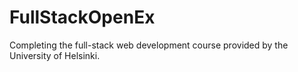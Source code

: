 # FullStackOpenEx

Completing the full-stack web development course provided by the
University of Helsinki.